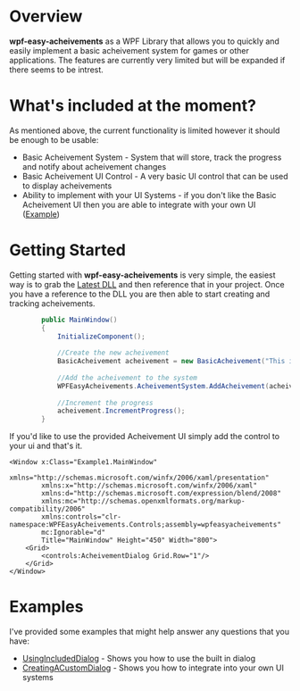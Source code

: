 # Overview
**wpf-easy-acheivements** as a WPF Library that allows you to quickly and easily implement a basic acheivement system for games or other applications.  The features are currently very limited but will be expanded if there seems to be intrest.

# What's included at the moment?
As mentioned above, the current functionality is limited however it should be enough to be usable:
* Basic Acheivement System - System that will store, track the progress and notify about acheivement changes
* Basic Acheivement UI Control - A very basic UI control that can be used to display acheivements
* Ability to implement with your UI Systems - if you don't like the Basic Acheivement UI then you are able to integrate with your own UI ([Example](https://github.com/Murded/wpf-easy-achievements/tree/master/Examples/CreatingACustomDialog))


# Getting Started
Getting started with **wpf-easy-acheivements** is very simple, the easiest way is to grab the [Latest DLL](https://github.com/Murded/wpf-easy-achievements/releases/tag/v1.0) and then reference that in your project.  Once you have a reference to the DLL you are then able to start creating and tracking acheivements.

```csharp
        public MainWindow()
        {
            InitializeComponent();
            
            //Create the new acheivement
            BasicAcheivement acheivement = new BasicAcheivement("This is a test acheivement", "Thank you for checking out this code :)", 
            
            //Add the acheivement to the system
            WPFEasyAcheivements.AcheivementSystem.AddAcheivement(acheivement);
            
            //Increment the progress
            acheivement.IncrementProgress();
        }
```
If you'd like to use the provided Acheivement UI simply add the control to your ui and that's it.

```xaml
<Window x:Class="Example1.MainWindow"
        xmlns="http://schemas.microsoft.com/winfx/2006/xaml/presentation"
        xmlns:x="http://schemas.microsoft.com/winfx/2006/xaml"
        xmlns:d="http://schemas.microsoft.com/expression/blend/2008"
        xmlns:mc="http://schemas.openxmlformats.org/markup-compatibility/2006"
        xmlns:controls="clr-namespace:WPFEasyAcheivements.Controls;assembly=wpfeasyacheivements"
        mc:Ignorable="d"
        Title="MainWindow" Height="450" Width="800">
    <Grid>
        <controls:AcheivementDialog Grid.Row="1"/>
    </Grid>
</Window>

```

# Examples
I've provided some examples that might help answer any questions that you have:
* [UsingIncludedDialog](https://github.com/Murded/wpf-easy-achievements/tree/master/Examples/UsingIncludedDialog) - Shows you how to use the built in dialog
* [CreatingACustomDialog](https://github.com/Murded/wpf-easy-achievements/tree/master/Examples/CreatingACustomDialog) - Shows you how to integrate into your own UI systems